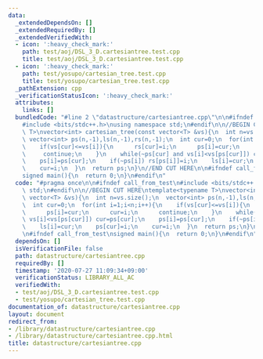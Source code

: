 ```yaml
---
data:
  _extendedDependsOn: []
  _extendedRequiredBy: []
  _extendedVerifiedWith:
  - icon: ':heavy_check_mark:'
    path: test/aoj/DSL_3_D.cartesiantree.test.cpp
    title: test/aoj/DSL_3_D.cartesiantree.test.cpp
  - icon: ':heavy_check_mark:'
    path: test/yosupo/cartesian_tree.test.cpp
    title: test/yosupo/cartesian_tree.test.cpp
  _pathExtension: cpp
  _verificationStatusIcon: ':heavy_check_mark:'
  attributes:
    links: []
  bundledCode: "#line 2 \"datastructure/cartesiantree.cpp\"\n\n#ifndef call_from_test\n\
    #include <bits/stdc++.h>\nusing namespace std;\n#endif\n\n//BEGIN CUT HERE\ntemplate<typename\
    \ T>\nvector<int> cartesian_tree(const vector<T> &vs){\n  int n=vs.size();\n \
    \ vector<int> ps(n,-1),ls(n,-1),rs(n,-1);\n  int cur=0;\n  for(int i=1;i<n;i++){\n\
    \    if(vs[cur]<=vs[i]){\n      rs[cur]=i;\n      ps[i]=cur;\n      cur=i;\n \
    \     continue;\n    }\n    while(~ps[cur] and vs[i]<vs[ps[cur]]) cur=ps[cur];\n\
    \    ps[i]=ps[cur];\n    if(~ps[i]) rs[ps[i]]=i;\n    ls[i]=cur;\n    ps[cur]=i;\n\
    \    cur=i;\n  }\n  return ps;\n}\n//END CUT HERE\n\n#ifndef call_from_test\n\
    signed main(){\n  return 0;\n}\n#endif\n"
  code: "#pragma once\n\n#ifndef call_from_test\n#include <bits/stdc++.h>\nusing namespace\
    \ std;\n#endif\n\n//BEGIN CUT HERE\ntemplate<typename T>\nvector<int> cartesian_tree(const\
    \ vector<T> &vs){\n  int n=vs.size();\n  vector<int> ps(n,-1),ls(n,-1),rs(n,-1);\n\
    \  int cur=0;\n  for(int i=1;i<n;i++){\n    if(vs[cur]<=vs[i]){\n      rs[cur]=i;\n\
    \      ps[i]=cur;\n      cur=i;\n      continue;\n    }\n    while(~ps[cur] and\
    \ vs[i]<vs[ps[cur]]) cur=ps[cur];\n    ps[i]=ps[cur];\n    if(~ps[i]) rs[ps[i]]=i;\n\
    \    ls[i]=cur;\n    ps[cur]=i;\n    cur=i;\n  }\n  return ps;\n}\n//END CUT HERE\n\
    \n#ifndef call_from_test\nsigned main(){\n  return 0;\n}\n#endif\n"
  dependsOn: []
  isVerificationFile: false
  path: datastructure/cartesiantree.cpp
  requiredBy: []
  timestamp: '2020-07-27 11:09:34+09:00'
  verificationStatus: LIBRARY_ALL_AC
  verifiedWith:
  - test/aoj/DSL_3_D.cartesiantree.test.cpp
  - test/yosupo/cartesian_tree.test.cpp
documentation_of: datastructure/cartesiantree.cpp
layout: document
redirect_from:
- /library/datastructure/cartesiantree.cpp
- /library/datastructure/cartesiantree.cpp.html
title: datastructure/cartesiantree.cpp
---
```

